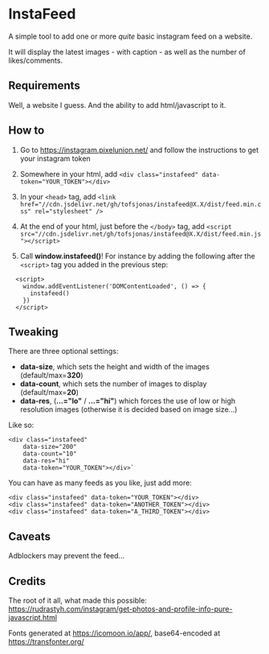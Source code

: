 # InstaFeed

A simple tool to add one or more *quite* basic instagram feed on a website.

It will display the latest images - with caption - as well as the number of likes/comments.

## Requirements

Well, a website I guess. And the ability to add html/javascript to it.

## How to

1. Go to
   https://instagram.pixelunion.net/
   and follow the instructions to get your instagram token

2. Somewhere in your html, add  `<div class="instafeed" data-token="YOUR_TOKEN"></div>`

3. In your `<head>` tag, add
`<link href="//cdn.jsdelivr.net/gh/tofsjonas/instafeed@X.X/dist/feed.min.css" rel="stylesheet" />`

4. At the end of your html, just before the `</body>` tag, add
`<script src="//cdn.jsdelivr.net/gh/tofsjonas/instafeed@X.X/dist/feed.min.js"></script>`

5. Call **window.instafeed()**! For instance by adding the following after the `<script>` tag you added in the previous step:

```
  <script>
    window.addEventListener('DOMContentLoaded', () => {
      instafeed()
    })
  </script>

```



## Tweaking

There are three optional settings:  

- **data-size**, which sets the height and width of the images (default/max=**320**)
- **data-count**, which sets the number of images to display (default/max=**20**)
- **data-res**, (**...="lo"** / **...="hi"**) which forces the use of low or high resolution images (otherwise it is decided based on image size...)

Like so:

```
<div class="instafeed"
	data-size="200"
	data-count="10"
	data-res="hi"
	data-token="YOUR_TOKEN"></div>`
```

You can have as many feeds as you like, just add more:

```
<div class="instafeed" data-token="YOUR_TOKEN"></div>
<div class="instafeed" data-token="ANOTHER_TOKEN"></div>
<div class="instafeed" data-token="A_THIRD_TOKEN"></div>
```


## Caveats
Adblockers may prevent the feed...

## Credits

The root of it all, what made this possible:  
https://rudrastyh.com/instagram/get-photos-and-profile-info-pure-javascript.html

Fonts generated at https://icomoon.io/app/, base64-encoded at https://transfonter.org/
